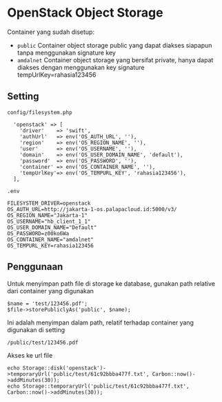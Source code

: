 # OpenStack Object Storage

Container yang sudah disetup:
- `public`
  Container object storage public yang dapat diakses siapapun tanpa menggunakan signature key
- `amdalnet`
  Container object storage yang bersifat private, hanya dapat diakses dengan menggunakan key signature
  tempUrlKey=rahasia123456

## Setting

`config/filesystem.php`

```
  'openstack' => [
    'driver'    => 'swift',
    'authUrl'   => env('OS_AUTH_URL', ''),
    'region'    => env('OS_REGION_NAME', ''),
    'user'      => env('OS_USERNAME', ''),
    'domain'    => env('OS_USER_DOMAIN_NAME', 'default'),
    'password'  => env('OS_PASSWORD', ''),
    'container' => env('OS_CONTAINER_NAME', ''),
    'tempUrlKey'=> env('OS_TEMPURL_KEY', 'rahasia123456'),
  ],

```

`.env`

```
FILESYSTEM_DRIVER=openstack
OS_AUTH_URL=http://jakarta-1-os.palapacloud.id:5000/v3/
OS_REGION_NAME="Jakarta-1"
OS_USERNAME="hb_client_1_1"
OS_USER_DOMAIN_NAME="Default"
OS_PASSWORD=z00ko6Wa
OS_CONTAINER_NAME="amdalnet"
OS_TEMPURL_KEY=rahasia123456

```

## Penggunaan
Untuk menyimpan path file di storage ke database, gunakan path relative dari container yang digunakan

```
$name = 'test/123456.pdf';
$file->storePubliclyAs('public', $name);

```
Ini adalah menyimpan dalam path, relatif terhadap container yang digunakan di setting

```
/public/test/123456.pdf
```

Akses ke url file 

```
echo Storage::disk('openstack')->temporaryUrl('public/test/61c92bbba477f.txt', Carbon::now()->addMinutes(30));
echo Storage::temporaryUrl('public/test/61c92bbba477f.txt', Carbon::now()->addMinutes(30));

```
